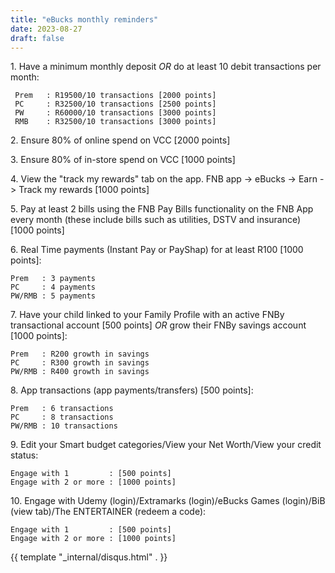 ```yaml
---
title: "eBucks monthly reminders"
date: 2023-08-27
draft: false
---
```

1\. Have a minimum monthly deposit _OR_ do at least 10 debit transactions per month:

     Prem   : R19500/10 transactions [2000 points]
     PC     : R32500/10 transactions [2500 points]
     PW     : R60000/10 transactions [3000 points]
     RMB    : R32500/10 transactions [3000 points]

2\. Ensure 80% of online spend on VCC [2000 points]

3\. Ensure 80% of in-store spend on VCC [1000 points]

4\. View the "track my rewards" tab on the app. FNB app -> eBucks -> Earn -> Track my rewards [1000 points]

5\. Pay at least 2 bills using the FNB Pay Bills functionality on the FNB App every month (these include bills such as utilities, DSTV and insurance) [1000 points]

6\. Real Time payments (Instant Pay or PayShap) for at least R100 [1000 points]:

	Prem   : 3 payments 
	PC     : 4 payments
	PW/RMB : 5 payments

7\. Have your child linked to your Family Profile with an active FNBy transactional account [500 points] _OR_ grow their FNBy savings account [1000 points]:

	Prem   : R200 growth in savings 
	PC     : R300 growth in savings
	PW/RMB : R400 growth in savings

8\. App transactions (app payments/transfers) [500 points]:

	Prem   : 6 transactions
	PC     : 8 transactions
	PW/RMB : 10 transactions

9\. Edit your Smart budget categories/View your Net Worth/View your credit status:

    Engage with 1         : [500 points]
    Engage with 2 or more : [1000 points]

10\. Engage with Udemy (login)/Extramarks (login)/eBucks Games (login)/BiB (view tab)/The ENTERTAINER (redeem a code):

	Engage with 1         : [500 points]
	Engage with 2 or more : [1000 points]

{{ template "_internal/disqus.html" . }}